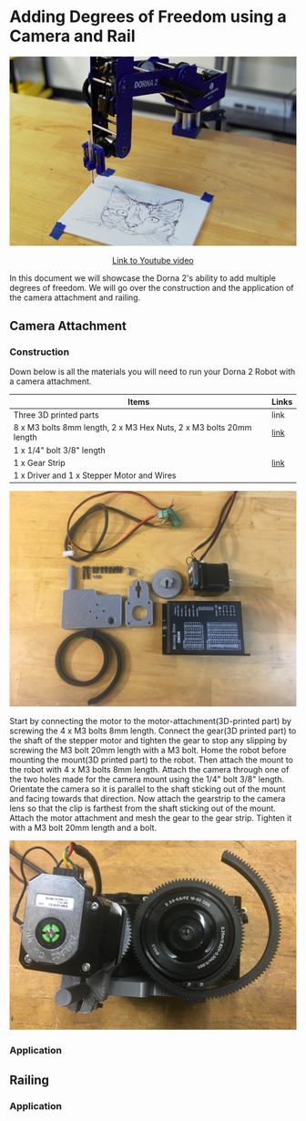 # Adding Degrees of Freedom using a Camera and Rail

<p align="center">
<img src="pictures/Thumbnail.png" width="600" />
</p>


<p align="center">
<a href="https://youtu.be/N5IlFthJBqI">Link to Youtube video</a>
</p>
In this document we will showcase the Dorna 2's ability to add multiple degrees of freedom. We will go over the construction and the application of the camera attachment and railing.

## Camera Attachment

### Construction
Down below is all the materials you will need to run your Dorna 2 Robot with a camera attachment.

|Items|Links|
|---|----|
|Three 3D printed parts| link |
|8 x M3 bolts 8mm length, 2 x M3 Hex Nuts, 2 x M3 bolts 20mm length|[link](https://www.amazon.com/Sutemribor-320Pcs-Stainless-Button-Assortment/dp/B07CYNKLT2/ref=sr_1_9?dchild=1&keywords=m3+bolt&qid=1623786985&sr=8-9)|
|1 x 1/4" bolt 3/8" length||
|1 x Gear Strip|[link](https://www.amazon.com/Rubber-Flexible-DP500IIS-DP500III-Adjustable/dp/B078QYL2M8/ref=pd_sbs_3/144-0547124-8837416?pd_rd_w=yNFb3&pf_rd_p=a5925d26-9630-40f3-a011-d858608ac88b&pf_rd_r=APJ3XXDH9RQ9VH2T9MB7&pd_rd_r=be764343-9fef-420b-b88e-008e1de311e6&pd_rd_wg=7bTAI&pd_rd_i=B078QYL2M8&psc=1)|
|1 x Driver and 1 x Stepper Motor and Wires||

<p align="center">
<img src="pictures/construction.jpg" width="600" />
</p>

Start by connecting the motor to the motor-attachment(3D-printed part) by screwing the 4 x M3 bolts 8mm length. Connect the gear(3D printed part) to the shaft of the stepper motor and tighten the gear to stop any slipping by screwing the M3 bolt 20mm length with a M3 bolt. Home the robot before mounting the mount(3D printed part) to the robot. Then attach the mount to the robot with 4 x M3 bolts 8mm length. Attach the camera through one of the two holes made for the camera mount using the 1/4" bolt 3/8" length. Orientate the camera so it is parallel to the shaft sticking out of the mount and facing towards that direction. Now attach the gearstrip to the camera lens so that the clip is farthest from the shaft sticking out of the mount. Attach the motor attachment and mesh the gear to the gear strip. Tighten it with a M3 bolt 20mm length and a bolt.

<p align="center">
<img src="pictures/cameramount.jpg" width="600" />
</p>

### Application

## Railing

### Application



